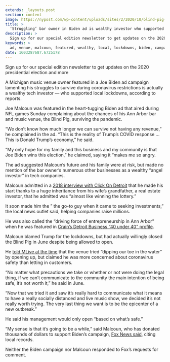 ```yaml
--- 
extends: _layouts.post 
section: content 
image: https://nypost.com/wp-content/uploads/sites/2/2020/10/blind-pig-10.jpg?quality=90&strip=all&w=1200 
title: > 
  ‘Struggling’ bar owner in Biden ad is wealthy investor who supported lockdowns 
description: > 
  Sign up for our special edition newsletter to get updates on the 2020 presidential election and moreA Michigan music venue owner featured in a Joe Biden ad campaign lamenting his struggles to survive during coronavirus restrictions is actually a wealthy tech investor — who supported local lockdowns, according to reports.Joe Malcoun was featured in the heart-tugging Biden ad that aired during NFL games Sunday complaining about the chances of his Ann Arbor bar and music venue, the Blind Pig, surviving the pandemic.“We don’t know how much longer we can survive not having any revenue,” he complained in the ad.The ad suggested Malcoun’s future and his family were at risk, but made no mention of the bar owner’s numerous other businesses as a wealthy “angel investor” in tech companies.Neither the Biden campaign nor Malcoun responded to Fox’s requests for comment. 
keywords: > 
  ad, venue, malcoun, featured, wealthy, local, lockdowns, biden, campaign, bar, investor, music, supported, struggling, owner, really 
date: 1603287687.6725178 
--- 
```

<div><p>Sign up for our special edition newsletter to get updates on the 2020 presidential election and more</p><p>A Michigan music venue owner featured in a Joe Biden ad campaign lamenting his struggles to survive during coronavirus restrictions is actually a wealthy tech investor &#8212; who supported local lockdowns, according to reports.</p>
<p>Joe Malcoun was featured in the heart-tugging Biden ad that aired during NFL games Sunday complaining about the chances of his Ann Arbor bar and music venue, the Blind Pig, surviving the pandemic.</p>
<p>&#8220;We don&#8217;t know how much longer we can survive not having any revenue,&#8221; he complained in the ad. &#8220;This is the reality of Trump&#8217;s COVID response &#8230; This is Donald Trump&#8217;s economy,&#8221; he said.</p>
<p>&#8220;My only hope for my family and this business and my community is that Joe Biden wins this election,&#8221; he claimed, saying it &#8220;makes me so angry.</p>
<p>The ad suggested Malcoun&#8217;s future and his family were at risk, but made no mention of the bar owner&#8217;s numerous other businesses as a wealthy &#8220;angel investor&#8221; in tech companies.</p>
<p>Malcoun admitted in a <a href="https://www.clickondetroit.com/all-about-ann-arbor/2018/04/14/getting-to-know-ann-arbor-tech-entrepreneur-joe-malcoun/" rel="noopener noreferrer" target="_blank">2018 interview with Click On Detroit</a> that he made his start thanks to a huge inheritance from his wife&#8217;s grandfather, a real estate investor, that he admitted was &#8220;almost like winning the lottery.&#8221;</p>
<p>It soon made him the &#8221; the go-to guy when it came to seeking investments,&#8221; the local news outlet said, helping companies raise millions.</p>
<p>He was also called the &#8220;driving force of entrepreneurship in Ann Arbor&#8221; when he was featured in <a href="https://www.crainsdetroit.com/awards/joe-malcoun-0" rel="noopener noreferrer" target="_blank">Crain&#8217;s Detroit Business &#8220;40 under 40&#8221; profile</a>.</p>
 

<p>Malcoun blamed Trump for the lockdowns, but had actually willingly closed the Blind Pig in June despite being allowed to open.</p>
<p>He <a href="https://www.mlive.com/news/ann-arbor/2020/06/after-testing-the-waters-the-blind-pig-to-hold-off-on-more-live-shows-in-ann-arbor.html" rel="noopener noreferrer" target="_blank">told MLive at the time</a> that the venue tried &#8220;dipping our toe in the water&#8221; by opening up, but claimed he was more concerned about coronavirus safety than letting in customers.</p>
<p>&#8220;No matter what precautions we take or whether or not were doing the legal thing, if we can&#8217;t communicate to the community the main intention of being safe, it&#8217;s not worth it,&#8221; he said in June.</p>
<p>&#8220;Now that we tried it and saw it&#8217;s really hard to communicate what it means to have a really socially distanced and live music show, we decided it&#8217;s not really worth trying. The very last thing we want is to be the epicenter of a new outbreak.&#8221;</p>
<p>He said his management would only open &#8220;based on what&#8217;s safe.&#8221;</p>
<p>&#8220;My sense is that it&#8217;s going to be a while,&#8221; said Malcoun, who has donated thousands of dollars to support Biden&#8217;s campaign, <a href="https://www.foxnews.com/politics/biden-campaign-ad-michigan-tech-ceo-struggling-bar-owner" rel="noopener noreferrer" target="_blank">Fox News said</a>, citing local records.</p>
<p>Neither the Biden campaign nor Malcoun responded to Fox&#8217;s requests for comment.</p>
			</div>